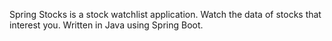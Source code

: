 Spring Stocks is a stock watchlist application. Watch the data of stocks that interest you. Written in Java using Spring Boot.

